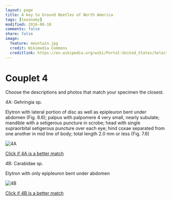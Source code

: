 ```yaml
---
layout: page
title: A key to Ground Beetles of North America
tags: [taxonomy]
modified: 2016-08-10
comments: false
share: false
image:
  feature: mountain.jpg
  credit: Wikimedia Commons
  creditlink: https://en.wikipedia.org/wiki/Portal:United_States/Selected_panorama#/media/File:Mount_Ellinor,_Mount_Washington_Panorama.jpg
---
```


# Couplet 4


Choose the descriptions and photos that match your specimen the closest. 

4A: Gehringia sp. 

Elytron with lateral portion of disc as well as epipleuron bent under abdomen (Fig. 8.6); palpus with palpomere 4 very small, nearly subulate; mandible with a setigerous puncture in scrobe; head with single supraorbital setigerous puncture over each eye; hind coxae separated from one another in mid line of body; total length 2.0 mm or less (Fig. 7.6)

![4A](//klevan.github.io/images/keyfigs/Key1_4_4A.png)

[Click if 4A is a better match](https://en.wikipedia.org/wiki/Gehringia)


4B: Carabidae sp. 

Elytron with only epipleuron bent under abdomen

![4B](//klevan.github.io/images/keyfigs/Key1_4_4B.png)

[Click if 4B is a better match](//klevan.github.io/dynamicTaxonomy/Key1_5)

